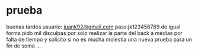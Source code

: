# prueba
buenas tardes
usuario: juank92@gmail.com
pass:jk123456789
de igual forma pido mil disculpas por solo realizar la parte del back a medias por falta de tiempo 
y  solicito si no es mucha molestia una nueva prueba para un fin de sema ...
